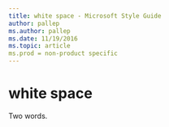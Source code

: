 ```yaml
---
title: white space - Microsoft Style Guide
author: pallep
ms.author: pallep
ms.date: 11/19/2016
ms.topic: article
ms.prod = non-product specific
---
```


# white space

Two words.
